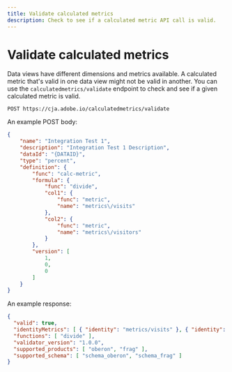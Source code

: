```yaml
---
title: Validate calculated metrics
description: Check to see if a calculated metric API call is valid.
---
```


# Validate calculated metrics

Data views have different dimensions and metrics available. A calculated metric that's valid in one data view might not be valid in another. You can use the `calculatedmetrics/validate` endpoint to check and see if a given calculated metric is valid.

`POST https://cja.adobe.io/calculatedmetrics/validate`

An example POST body:

```json
{
    "name": "Integration Test 1",
    "description": "Integration Test 1 Description",
    "dataId": "{DATAID}",
    "type": "percent",
    "definition": {
        "func": "calc-metric",
        "formula": {
            "func": "divide",
            "col1": {
                "func": "metric",
                "name": "metrics\/visits"
            },
            "col2": {
                "func": "metric",
                "name": "metrics\/visitors"
            }
        },
        "version": [
            1,
            0,
            0
        ]
    }
}
```

An example response:

```json
{
  "valid": true,
  "identityMetrics": [ { "identity": "metrics/visits" }, { "identity": "metrics/visitors" } ],
  "functions": [ "divide" ],
  "validator_version": "1.0.0",
  "supported_products": [ "oberon", "frag" ],
  "supported_schema": [ "schema_oberon", "schema_frag" ]
}
```
